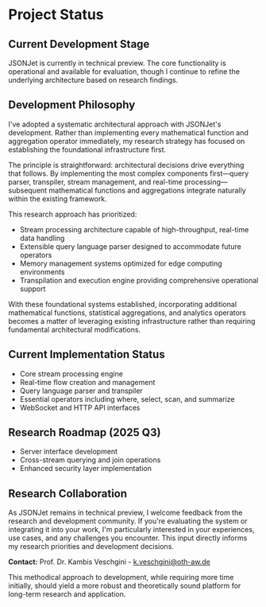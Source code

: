 # Project Status

## Current Development Stage

JSONJet is currently in technical preview. The core functionality is operational and available for evaluation, though I continue to refine the underlying architecture based on research findings.

## Development Philosophy

I've adopted a systematic architectural approach with JSONJet's development. Rather than implementing every mathematical function and aggregation operator immediately, my research strategy has focused on establishing the foundational infrastructure first.

The principle is straightforward: architectural decisions drive everything that follows. By implementing the most complex components first—query parser, transpiler, stream management, and real-time processing—subsequent mathematical functions and aggregations integrate naturally within the existing framework.

This research approach has prioritized:

- Stream processing architecture capable of high-throughput, real-time data handling
- Extensible query language parser designed to accommodate future operators
- Memory management systems optimized for edge computing environments
- Transpilation and execution engine providing comprehensive operational support

With these foundational systems established, incorporating additional mathematical functions, statistical aggregations, and analytics operators becomes a matter of leveraging existing infrastructure rather than requiring fundamental architectural modifications.

## Current Implementation Status

- Core stream processing engine
- Real-time flow creation and management
- Query language parser and transpiler
- Essential operators including where, select, scan, and summarize
- WebSocket and HTTP API interfaces

## Research Roadmap (2025 Q3)

- Server interface development
- Cross-stream querying and join operations
- Enhanced security layer implementation

## Research Collaboration

As JSONJet remains in technical preview, I welcome feedback from the research and development community. If you're evaluating the system or integrating it into your work, I'm particularly interested in your experiences, use cases, and any challenges you encounter. This input directly informs my research priorities and development decisions.

**Contact:** Prof. Dr. Kambis Veschgini - k.veschgini@oth-aw.de

This methodical approach to development, while requiring more time initially, should yield a more robust and theoretically sound platform for long-term research and application.